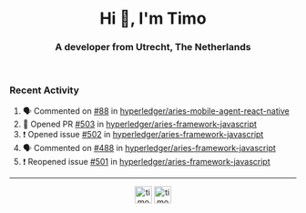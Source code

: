 <h1 align="center">Hi 👋, I'm Timo</h1>
<h3 align="center">A developer from Utrecht, The Netherlands</h3>
<br/>
<!-- https://github.com/rahuldkjain/github-profile-readme-generator --!>

<!--  <p align="left"><img src="https://github-readme-stats.vercel.app/api?username=timoglastra&show_icons=true&count_private=true&" alt="timoglastra" /></p> --!>

<!--
Github language stats
<p align="left"><img src="https://github-readme-stats.vercel.app/api/top-langs/?username=timoglastra&layout=compact" alt="timoglastra" /><p>
-->

<!-- Codestats language stats -->
<!-- <p align="left"><img src="https://codestats-readme.vercel.app/api/top-langs/?username=timoglastra&layout=compact&language_count=12" alt="timoglastra" /><p>    --!>
  
<h3>Recent Activity</h3>

<!--START_SECTION:activity-->
1. 🗣 Commented on [#88](https://github.com/hyperledger/aries-mobile-agent-react-native/issues/88) in [hyperledger/aries-mobile-agent-react-native](https://github.com/hyperledger/aries-mobile-agent-react-native)
2. 💪 Opened PR [#503](https://github.com/hyperledger/aries-framework-javascript/pull/503) in [hyperledger/aries-framework-javascript](https://github.com/hyperledger/aries-framework-javascript)
3. ❗️ Opened issue [#502](https://github.com/hyperledger/aries-framework-javascript/issues/502) in [hyperledger/aries-framework-javascript](https://github.com/hyperledger/aries-framework-javascript)
4. 🗣 Commented on [#488](https://github.com/hyperledger/aries-framework-javascript/issues/488) in [hyperledger/aries-framework-javascript](https://github.com/hyperledger/aries-framework-javascript)
5. ❗️ Reopened issue [#501](https://github.com/hyperledger/aries-framework-javascript/issues/501) in [hyperledger/aries-framework-javascript](https://github.com/hyperledger/aries-framework-javascript)
<!--END_SECTION:activity-->

---

<p align="center">
<a href="https://twitter.com/timoglastra" target="blank"><img align="center" src="https://cdn.jsdelivr.net/npm/simple-icons@3.0.1/icons/twitter.svg" alt="timoglastra" height="30" width="30" /></a>
<a href="https://linkedin.com/in/timoglastra" target="blank"><img align="center" src="https://cdn.jsdelivr.net/npm/simple-icons@3.0.1/icons/linkedin.svg" alt="timoglastra" height="30" width="30" /></a>
</p>



